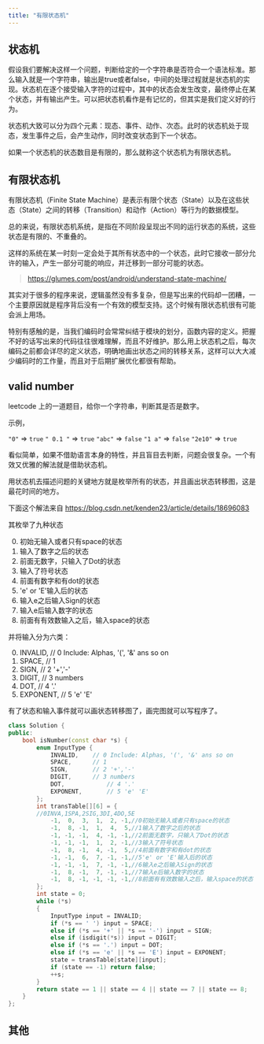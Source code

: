 ```yaml
---
title: "有限状态机"
---
```






## 状态机

假设我们要解决这样一个问题，判断给定的一个字符串是否符合一个语法标准。那么输入就是一个字符串，输出是true或者false，中间的处理过程就是状态机的实现。状态机在逐个接受输入字符的过程中，其中的状态会发生改变，最终停止在某个状态，并有输出产生。可以把状态机看作是有记忆的，但其实是我们定义好的行为。

状态机大致可以分为四个元素：现态、事件、动作、次态。此时的状态机处于现态，发生事件之后，会产生动作，同时改变状态到下一个状态。

如果一个状态机的状态数目是有限的，那么就称这个状态机为有限状态机。





## 有限状态机

有限状态机（Finite State Machine）是表示有限个状态（State）以及在这些状态（State）之间的转移（Transition）和动作（Action）等行为的数据模型。

总的来说，有限状态机系统，是指在不同阶段呈现出不同的运行状态的系统，这些状态是有限的、不重叠的。

这样的系统在某一时刻一定会处于其所有状态中的一个状态，此时它接收一部分允许的输入，产生一部分可能的响应，并迁移到一部分可能的状态。

> https://glumes.com/post/android/understand-state-machine/



其实对于很多的程序来说，逻辑虽然没有多复杂，但是写出来的代码却一团糟，一个主要原因就是程序背后没有一个有效的模型支持。这个时候有限状态机很有可能会派上用场。

特别有感触的是，当我们编码时会常常纠结于模块的划分，函数内容的定义。把握不好的话写出来的代码往往很难理解，而且不好维护。那么用上状态机之后，每次编码之前都会详尽的定义状态，明确地画出状态之间的转移关系，这样可以大大减少编码时的工作量，而且对于后期扩展优化都很有帮助。



## valid number

leetcode 上的一道题目，给你一个字符串，判断其是否是数字。

示例，

`"0"` => `true`
`" 0.1 "` => `true`
`"abc"` => `false`
`"1 a"` => `false`
`"2e10"` => `true`



看似简单，如果不借助语言本身的特性，并且盲目去判断，问题会很复杂。一个有效又优雅的解法就是借助状态机。

用状态机去描述问题的关键地方就是枚举所有的状态，并且画出状态转移图，这是最花时间的地方。

下面这个解法来自 https://blog.csdn.net/kenden23/article/details/18696083

其枚举了九种状态

0. 初始无输入或者只有space的状态
1. 输入了数字之后的状态
2. 前面无数字，只输入了Dot的状态
3. 输入了符号状态
4. 前面有数字和有dot的状态
5. 'e' or 'E'输入后的状态
6. 输入e之后输入Sign的状态
7. 输入e后输入数字的状态
8. 前面有有效数输入之后，输入space的状态



并将输入分为六类：

0. INVALID, // 0 Include: Alphas, '(', '&' ans so on
1. SPACE, // 1
2. SIGN, // 2 '+','-'
3. DIGIT, // 3 numbers
4. DOT, // 4 '.'
5. EXPONENT, // 5 'e' 'E'



有了状态和输入事件就可以画状态转移图了，画完图就可以写程序了。



```c++
class Solution {
public:
	bool isNumber(const char *s) {
		enum InputType {
			INVALID,    // 0 Include: Alphas, '(', '&' ans so on
			SPACE,		// 1
			SIGN,		// 2 '+','-'
			DIGIT,		// 3 numbers
			DOT,			// 4 '.'
			EXPONENT,		// 5 'e' 'E'
		};
		int transTable[][6] = {
		//0INVA,1SPA,2SIG,3DI,4DO,5E
			-1,  0,  3,  1,  2, -1,//0初始无输入或者只有space的状态
			-1,  8, -1,  1,  4,  5,//1输入了数字之后的状态
			-1, -1, -1,  4, -1, -1,//2前面无数字，只输入了Dot的状态
			-1, -1, -1,  1,  2, -1,//3输入了符号状态
			-1,  8, -1,  4, -1,  5,//4前面有数字和有dot的状态
			-1, -1,  6,  7, -1, -1,//5'e' or 'E'输入后的状态
			-1, -1, -1,  7, -1, -1,//6输入e之后输入Sign的状态
			-1,  8, -1,  7, -1, -1,//7输入e后输入数字的状态
			-1,  8, -1, -1, -1, -1,//8前面有有效数输入之后，输入space的状态
		};
		int state = 0;
		while (*s)
		{
			InputType input = INVALID;
			if (*s == ' ') input = SPACE;
			else if (*s == '+' || *s == '-') input = SIGN;
			else if (isdigit(*s)) input = DIGIT;
			else if (*s == '.') input = DOT;
			else if (*s == 'e' || *s == 'E') input = EXPONENT;
			state = transTable[state][input];
			if (state == -1) return false;
			++s;
		}
		return state == 1 || state == 4 || state == 7 || state == 8;
	}
};
```



## 其他

